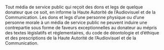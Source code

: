 Tout média de service public qui reçoit des dons et legs de quelque donateur que ce soit, en informe la Haute Autorité de l’Audiovisuel et de la Communication.
Les dons et legs d’une personne physique ou d’une personne morale à un média de service public ne peuvent induire une contrepartie sous forme de faveurs exceptionnelles au donateur au mépris des textes législatifs et réglementaires, du code de déontologie et d’éthique et des prescriptions de la Haute Autorité de l’Audiovisuel et de la Communication.